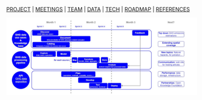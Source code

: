 [PROJECT](./index.html) | [MEETINGS](./meetings.html) | [TEAM](./team.html) | [DATA](./data.html)  | [TECH](./tech.html) | [ROADMAP](./roadmap.html) | [REFERENCES](./references.html)


![Roadmap](https://github.com/OpenGeoScales/Management/blob/gh-pages/images/Data%20For%20Good%20Roadmap.jpg?raw=true)
